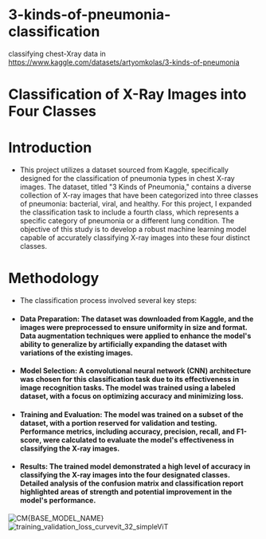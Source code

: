 # 3-kinds-of-pneumonia-classification
classifying chest-Xray data in https://www.kaggle.com/datasets/artyomkolas/3-kinds-of-pneumonia
# Classification of X-Ray Images into Four Classes
# Introduction
- This project utilizes a dataset sourced from Kaggle, specifically designed for the classification of pneumonia types in chest X-ray images. The dataset, titled "3 Kinds of Pneumonia," contains a diverse collection of X-ray images that have been categorized into three classes of pneumonia: bacterial, viral, and healthy. For this project, I expanded the classification task to include a fourth class, which represents a specific category of pneumonia or a different lung condition. The objective of this study is to develop a robust machine learning model capable of accurately classifying X-ray images into these four distinct classes.
# Methodology
- The classification process involved several key steps:
- #### Data Preparation: The dataset was downloaded from Kaggle, and the images were preprocessed to ensure uniformity in size and format. Data augmentation techniques were applied to enhance the model's ability to generalize by artificially expanding the dataset with variations of the existing images.
- #### Model Selection: A convolutional neural network (CNN) architecture was chosen for this classification task due to its effectiveness in image recognition tasks. The model was trained using a labeled dataset, with a focus on optimizing accuracy and minimizing loss.
- #### Training and Evaluation: The model was trained on a subset of the dataset, with a portion reserved for validation and testing. Performance metrics, including accuracy, precision, recall, and F1-score, were calculated to evaluate the model's effectiveness in classifying the X-ray images.
- #### Results: The trained model demonstrated a high level of accuracy in classifying the X-ray images into the four designated classes. Detailed analysis of the confusion matrix and classification report highlighted areas of strength and potential improvement in the model's performance.
![CM{BASE_MODEL_NAME}](https://github.com/user-attachments/assets/c6c8b242-e9e8-4ac0-8b55-bbdb12bd5865)
![training_validation_loss_curvevit_32_simpleViT](https://github.com/user-attachments/assets/b5cac3e5-1b37-4b9f-b1d3-fc0a1cf827f9)
